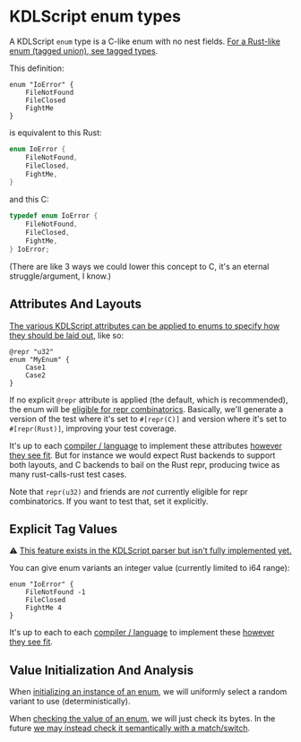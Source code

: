 # KDLScript enum types

A KDLScript `enum` type is a C-like enum with no nest fields. [For a Rust-like enum (tagged union), see tagged types](./tagged.md).

This definition:

```kdl
enum "IoError" {
    FileNotFound
    FileClosed
    FightMe
}
```

is equivalent to this Rust:

```rust
enum IoError {
    FileNotFound,
    FileClosed,
    FightMe,
}
```

and this C:

```C
typedef enum IoError {
    FileNotFound,
    FileClosed,
    FightMe,
} IoError;
```

(There are like 3 ways we could lower this concept to C, it's an eternal struggle/argument, I know.)



## Attributes And Layouts

[The various KDLScript attributes can be applied to enums to specify how they should be laid out](../attributes.md), like so:

```kdl
@repr "u32"
enum "MyEnum" {
    Case1
    Case2
}
```

If no explicit `@repr` attribute is applied (the default, which is recommended), the enum will be [eligible for repr combinatorics](../../harness/combos/reprs.md). Basically, we'll generate a version of the test where it's set to `#[repr(C)]` and version where it's set to `#[repr(Rust)]`, improving your test coverage.

It's up to each [compiler / language](../../harness/combos/impls.md) to implement these attributes [however they see fit](../../harness/generate.md). But for instance we would expect Rust backends to support both layouts, and C backends to bail on the Rust repr, producing twice as many rust-calls-rust test cases.

Note that `repr(u32)` and friends are *not* currently eligible for repr combinatorics. If you want to test that, set it explicitly.



## Explicit Tag Values

⚠️ [This feature exists in the KDLScript parser but isn't fully implemented yet.](https://github.com/Gankra/abi-cafe/issues/29)

You can give enum variants an integer value (currently limited to i64 range):

```kdl
enum "IoError" {
    FileNotFound -1
    FileClosed
    FightMe 4
}
```

It's up to each to each [compiler / language](../../harness/combos/impls.md) to implement these [however they see fit](../../harness/generate.md).


## Value Initialization And Analysis

When [initializing an instance of an enum](../../harness/combos/values.md), we will uniformly select a random variant to use (deterministically).

When [checking the value of an enum](../../harness/check.md), we will just check its bytes. In the future [we may instead check it semantically with a match/switch](https://github.com/Gankra/abi-cafe/issues/34).

